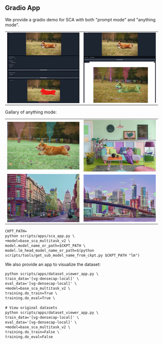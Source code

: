 ## Gradio App

We provide a gradio demo for SCA with both "prompt mode" and "anything mode".

<table>
  <tr>
    <td><img src="./demo.small.jpg" alt="demo.small.1"></td>
    <td><img src="./demo.small.2.jpg" alt="demo.small.2"></td>
  </tr>
</table>

Gallary of anything mode:

<table>
  <tr>
    <td><img src="./anything-mode-00.png.jpg" alt="anything-mode-00"></td>
    <td><img src="./anything-mode-03.png.jpg" alt="anything-mode-03"></td>
  </tr>
  <tr>
    <td><img src="./anything-mode-01.png.jpg" alt="anything-mode-01"></td>
    <td><img src="./anything-mode-02.png.jpg" alt="anything-mode-02"></td>
  </tr>
</table>

```shell
CKPT_PATH=
python scripts/apps/sca_app.py \
+model=base_sca_multitask_v2 \
model.model_name_or_path=$CKPT_PATH \
model.lm_head_model_name_or_path=$(python scripts/tools/get_sub_model_name_from_ckpt.py $CKPT_PATH "lm")
```


We also provide an app to visualize the dataset:

```shell
python scripts/apps/dataset_viewer_app.py \
train_data='[vg-densecap-local]' \
eval_data='[vg-densecap-local]' \
+model=base_sca_multitask_v2 \
training.do_train=True \
training.do_eval=True \

# View original datasets
python scripts/apps/dataset_viewer_app.py \
train_data='[vg-densecap-local]' \
eval_data='[vg-densecap-local]' \
+model=base_sca_multitask_v2 \
training.do_train=False \
training.do_eval=False
```